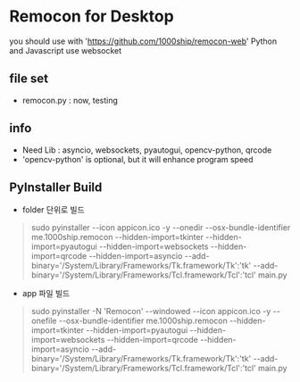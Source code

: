 
# Remocon for Desktop
you should use with 'https://github.com/1000ship/remocon-web'
Python and Javascript use websocket

## file set
- remocon.py : now, testing

## info
- Need Lib : asyncio, websockets, pyautogui, opencv-python, qrcode
- 'opencv-python' is optional, but it will enhance program speed

## PyInstaller Build
- folder 단위로 빌드
> sudo pyinstaller --icon appicon.ico -y --onedir --osx-bundle-identifier me.1000ship.remocon --hidden-import=tkinter --hidden-import=pyautogui --hidden-import=websockets --hidden-import=qrcode --hidden-import=asyncio --add-binary='/System/Library/Frameworks/Tk.framework/Tk':'tk' --add-binary='/System/Library/Frameworks/Tcl.framework/Tcl':'tcl' main.py
- app 파일 빌드
> sudo pyinstaller -N 'Remocon' --windowed --icon appicon.ico -y --onefile --osx-bundle-identifier me.1000ship.remocon --hidden-import=tkinter --hidden-import=pyautogui --hidden-import=websockets --hidden-import=qrcode --hidden-import=asyncio --add-binary='/System/Library/Frameworks/Tk.framework/Tk':'tk' --add-binary='/System/Library/Frameworks/Tcl.framework/Tcl':'tcl' main.py
